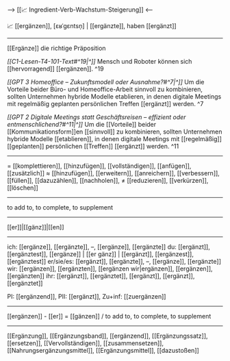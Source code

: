 --> [[📈 Ingredient-Verb-Wachstum-Steigerung]] <--

📈 [[ergänzen]], [ɛʁˈɡɛntsn̩] | [[ergänzte]], haben [[ergänzt]]

---
 [[Ergänze]] die richtige Präposition

*[[C1-Lesen-T4-101-Text#^19|^]]* Mensch und Roboter können sich [[hervorragend]] [[ergänzen]]. ^19


*[[GPT 3 Homeoffice – Zukunftsmodell oder Ausnahme?#^7|^]]* Um die Vorteile beider Büro- und Homeoffice-Arbeit sinnvoll zu kombinieren, sollten Unternehmen hybride Modelle etablieren, in denen digitale Meetings mit regelmäßig geplanten persönlichen Treffen [[ergänzt]] werden. ^7


*[[GPT 2 Digitale Meetings statt Geschäftsreisen – effizient oder entmenschlichend?#^11|^]]* Um die [[Vorteile]] beider [[Kommunikationsform]]en [[sinnvoll]] zu kombinieren, sollten Unternehmen hybride Modelle [[etablieren]], in denen digitale Meetings mit [[regelmäßig]] [[geplanten]] persönlichen [[Treffen]] [[ergänzt]] werden. ^11


---
= [[komplettieren]], [[hinzufügen]], [[vollständigen]],  [[anfügen]], [[zusätzlich]]
≈ [[hinzufügen]], [[erweitern]], [[anreichern]], [[verbessern]], [[füllen]], [[dazuzählen]], [[nachholen]],
≠ [[reduzieren]], [[verkürzen]], [[löschen]]

---
to add to, to complete, to supplement

---
[[er]]|[[gänz]]|[[en]]

---
ich: [[ergänze]], [[ergänzte]], –, [[ergänze]], [[ergänzte]]
du: [[ergänzt]], [[ergänztest]], [[ergänze]] | [[er gänz]] | [[ergänzt]], [[ergänzest]], [[ergänztest]]
er/sie/es: [[ergänzt]], [[ergänzte]], –, [[ergänze]], [[ergänzte]]
wir: [[ergänzen]], [[ergänzten]], [[ergänzen wir|ergänzen]], [[ergänzen]], [[ergänzten]]
ihr: [[ergänzt]], [[ergänztet]], [[ergänzt]], [[ergänzt]], [[ergänztet]] 

PI: [[ergänzend]], PII: [[ergänzt]], Zu+inf: [[zuergänzen]]

---
[[ergänzen]] - [[er]] = [[gänzen]] / to add to, to complete, to supplement

---
[[Ergänzung]], [[Ergänzungsband]], [[ergänzend]], [[Ergänzungssatz]], [[ersetzen]], [[Vervollständigen]], [[zusammensetzen]], [[Nahrungsergänzungsmittel]], [[Ergänzungsmittel]], [[dazustoßen]]